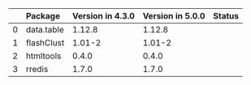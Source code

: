 <!-- markdown-link-check-disable -->

|    | Package    | Version in 4.3.0   | Version in 5.0.0   | Status   |
|---:|:-----------|:-------------------|:-------------------|:---------|
|  0 | data.table | 1.12.8             | 1.12.8             |          |
|  1 | flashClust | 1.01-2             | 1.01-2             |          |
|  2 | htmltools  | 0.4.0              | 0.4.0              |          |
|  3 | rredis     | 1.7.0              | 1.7.0              |          |